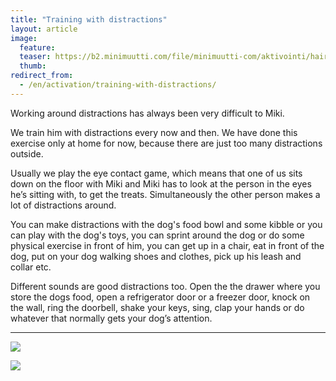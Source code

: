 ```yaml
---
title: "Training with distractions"
layout: article
image:
  feature:
  teaser: https://b2.minimuutti.com/file/minimuutti-com/aktivointi/hairioharjoitukset/DSC41355-245px.jpg
  thumb:
redirect_from:
  - /en/activation/training-with-distractions/
---
```


Working around distractions has always been very difficult to Miki.

We train him with distractions every now and then. We have done this exercise only at home for now, because there are just too many distractions outside.

Usually we play the eye contact game, which means that one of us sits down on the floor with Miki and Miki has to look at the person in the eyes he’s sitting with, to get the treats. Simultaneously the other person makes a lot of distractions around.

You can make distractions with the dog's food bowl and some kibble or you can play with the dog's toys, you can sprint around the dog or do some physical exercise in front of him, you can get up in a chair, eat in front of the dog, put on your dog walking shoes and clothes, pick up his leash and collar etc.

Different sounds are good distractions too. Open the the drawer where you store the dogs food, open a refrigerator door or a freezer door, knock on the wall, ring the doorbell, shake your keys, sing, clap your hands or do whatever that normally gets your dog’s attention.

---

![](https://b2.minimuutti.com/file/minimuutti-com/aktivointi/hairioharjoitukset/DSC41354-800px.jpg)

![](https://b2.minimuutti.com/file/minimuutti-com/aktivointi/hairioharjoitukset/DSC41355-800px.jpg)
